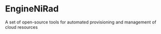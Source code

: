 # EngineNiRad
A set of open-source tools for automated provisioning and management of cloud resources
